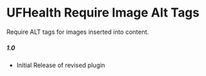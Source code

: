 UFHealth Require Image Alt Tags
=============

Require ALT tags for images inserted into content.

##### 1.0
* Initial Release of revised plugin
